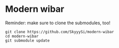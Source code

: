 # Modern wibar

Reminder: make sure to clone the submodules, too!

```shell
git clone https://github.com/SkyyySi/modern-wibar
cd modern-wibar
git submodule update
```
